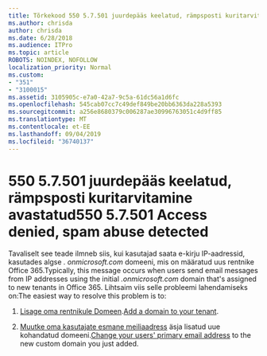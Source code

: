```yaml
---
title: Tõrkekood 550 5.7.501 juurdepääs keelatud, rämpsposti kuritarvitamine avastatud
ms.author: chrisda
author: chrisda
ms.date: 6/28/2018
ms.audience: ITPro
ms.topic: article
ROBOTS: NOINDEX, NOFOLLOW
localization_priority: Normal
ms.custom:
- "351"
- "3100015"
ms.assetid: 3105905c-e7a0-42a7-9c5a-61dc56a1d6fc
ms.openlocfilehash: 545cab07cc7c49def849be20bb6363da228a5393
ms.sourcegitcommit: a256e8680379c006287ae30996763051c4d9ff85
ms.translationtype: MT
ms.contentlocale: et-EE
ms.lasthandoff: 09/04/2019
ms.locfileid: "36740137"
---
```

# <a name="550-57501-access-denied-spam-abuse-detected"></a><span data-ttu-id="66303-102">550 5.7.501 juurdepääs keelatud, rämpsposti kuritarvitamine avastatud</span><span class="sxs-lookup"><span data-stu-id="66303-102">550 5.7.501 Access denied, spam abuse detected</span></span>

<span data-ttu-id="66303-103">Tavaliselt see teade ilmneb siis, kui kasutajad saata e-kirju IP-aadressid, kasutades algse *. onmicrosoft.com* domeeni, mis on määratud uus rentnike Office 365.</span><span class="sxs-lookup"><span data-stu-id="66303-103">Typically, this message occurs when users send email messages from IP addresses using the initial *.onmicrosoft.com* domain that's assigned to new tenants in Office 365.</span></span> <span data-ttu-id="66303-104">Lihtsaim viis selle probleemi lahendamiseks on:</span><span class="sxs-lookup"><span data-stu-id="66303-104">The easiest way to resolve this problem is to:</span></span>

1. <span data-ttu-id="66303-105">[Lisage oma rentnikule Domeen](https://docs.microsoft.com//office365/admin/setup/add-domain).</span><span class="sxs-lookup"><span data-stu-id="66303-105">[Add a domain to your tenant](https://docs.microsoft.com//office365/admin/setup/add-domain).</span></span>

2. <span data-ttu-id="66303-106">[Muutke oma kasutajate esmane meiliaadress](https://docs.microsoft.com//office365/admin/add-users/change-a-user-name-and-email-address) äsja lisatud uue kohandatud domeeni.</span><span class="sxs-lookup"><span data-stu-id="66303-106">[Change your users' primary email address](https://docs.microsoft.com//office365/admin/add-users/change-a-user-name-and-email-address) to the new custom domain you just added.</span></span>
